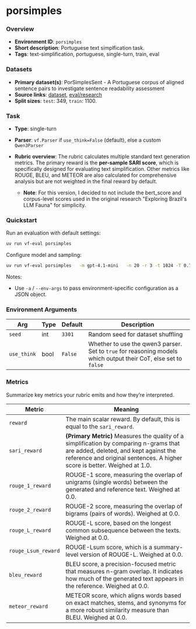 # porsimples

### Overview
- **Environment ID**: `porsimples`
- **Short description**: Portuguese text simplfication task.
- **Tags**: text-simplification, portuguese, single-turn, train, eval

### Datasets
- **Primary dataset(s)**: PorSimplesSent - A Portuguese corpus of aligned sentence pairs to investigate sentence readability assessment
- **Source links**: [dataset](https://github.com/sidleal/porsimplessent), [eval/research](https://github.com/MeLLL-UFF/brfauna-gen-eval)
- **Split sizes**: `test`: 349, `train`: 1100.

### Task
- **Type**: single-turn
- **Parser**: `vf.Parser` if `use_think=False` (default), else a custom `Qwen3Parser`
- **Rubric overview**: The rubric calculates multiple standard text generation metrics. The primary reward is the **per-sample SARI score**, which is specifically designed for evaluating text simplification. Other metrics like ROUGE, BLEU, and METEOR are also calculated for comprehensive analysis but are not weighted in the final reward by default.

    - **Note**:
    For this version, I decided to not include the bert_score and corpus-level scores used in the original research "Exploring Brazil's LLM Fauna" for simplicity.

### Quickstart
Run an evaluation with default settings:

```bash
uv run vf-eval porsimples
```

Configure model and sampling:

```bash
uv run vf-eval porsimples   -m gpt-4.1-mini   -n 20 -r 3 -t 1024 -T 0.7   -a '{"seed": 42}'  # env-specific args as JSON
```

Notes:
- Use `-a` / `--env-args` to pass environment-specific configuration as a JSON object.

### Environment Arguments

| Arg | Type | Default | Description |
| --- | ---- | ------- | ----------- |
| `seed` | int | `3301` | Random seed for dataset shuffling |
| `use_think` | bool | `False` | Whether to use the qwen3 parser. Set to `true` for reasoning models which output their CoT, else set to `false`|

### Metrics
Summarize key metrics your rubric emits and how they’re interpreted.

| Metric | Meaning |
| ------ | ------- |
| `reward` | The main scalar reward. By default, this is equal to the `sari_reward`. |
| `sari_reward` | **(Primary Metric)** Measures the quality of a simplification by comparing n-grams that are added, deleted, and kept against the reference and original sentences. A higher score is better. Weighed at 1.0. |
| `rouge_1_reward` | ROUGE-1 score, measuring the overlap of unigrams (single words) between the generated and reference text. Weighed at 0.0. |
| `rouge_2_reward` | ROUGE-2 score, measuring the overlap of bigrams (pairs of words). Weighed at 0.0. |
| `rouge_L_reward` | ROUGE-L score, based on the longest common subsequence between the texts. Weighed at 0.0. |
| `rouge_Lsum_reward`| ROUGE-Lsum score, which is a summary-level version of ROUGE-L. Weighed at 0.0. |
| `bleu_reward` | BLEU score, a precision-focused metric that measures n-gram overlap. It indicates how much of the generated text appears in the reference. Weighed at 0.0. |
| `meteor_reward` | METEOR score, which aligns words based on exact matches, stems, and synonyms for a more robust similarity measure than BLEU. Weighed at 0.0. |
